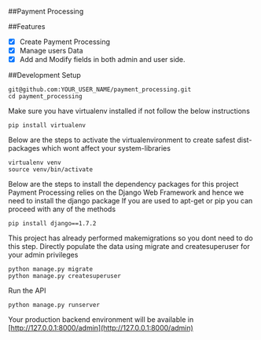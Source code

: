 ##Payment Processing

##Features

- [x] Create Payment Processing
- [x] Manage users Data
- [x] Add and Modify fields in both admin and user side.

##Development Setup

```shell
git@github.com:YOUR_USER_NAME/payment_processing.git
cd payment_processing
```
Make sure you have virtualenv installed if not follow the below instructions

```shell
pip install virtualenv
```
Below are the steps to activate the virtualenvironment to create safest dist-packages which wont affect your system-libraries

```shell
virtualenv venv
source venv/bin/activate
```

Below are the steps to install the dependency packages for this project
Payment Processing relies on the Django Web Framework and hence we need to install the django package
If you are used to apt-get or pip you can proceed with any of the methods

```shell
pip install django==1.7.2
```

This project has already performed makemigrations so you dont need to do this step. Directly populate the data
using migrate and createsuperuser for your admin privileges

```shell
python manage.py migrate
python manage.py createsuperuser
```

Run the API

```shell
python manage.py runserver
```

Your production backend environment will be available in [http://127.0.0.1:8000/admin](http://127.0.0.1:8000/admin)
